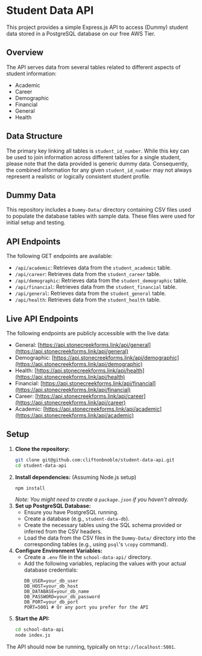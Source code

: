 # Student Data API

This project provides a simple Express.js API to access (Dummy) student data stored in a PostgreSQL database on our free AWS Tier.

## Overview

The API serves data from several tables related to different aspects of student information:

- Academic
- Career
- Demographic
- Financial
- General
- Health

## Data Structure

The primary key linking all tables is `student_id_number`. While this key can be used to join information across different tables for a single student, please note that the data provided is generic dummy data. Consequently, the combined information for any given `student_id_number` may not always represent a realistic or logically consistent student profile.

## Dummy Data

This repository includes a `Dummy-Data/` directory containing CSV files used to populate the database tables with sample data. These files were used for initial setup and testing.

## API Endpoints

The following GET endpoints are available:

- `/api/academic`: Retrieves data from the `student_academic` table.
- `/api/career`: Retrieves data from the `student_career` table.
- `/api/demographic`: Retrieves data from the `student_demographic` table.
- `/api/financial`: Retrieves data from the `student_financial` table.
- `/api/general`: Retrieves data from the `student_general` table.
- `/api/health`: Retrieves data from the `student_health` table.

## Live API Endpoints

The following endpoints are publicly accessible with the live data:

- General: [https://api.stonecreekforms.link/api/general](https://api.stonecreekforms.link/api/general)
- Demographic: [https://api.stonecreekforms.link/api/demographic](https://api.stonecreekforms.link/api/demographic)
- Health: [https://api.stonecreekforms.link/api/health](https://api.stonecreekforms.link/api/health)
- Financial: [https://api.stonecreekforms.link/api/financial](https://api.stonecreekforms.link/api/financial)
- Career: [https://api.stonecreekforms.link/api/career](https://api.stonecreekforms.link/api/career)
- Academic: [https://api.stonecreekforms.link/api/academic](https://api.stonecreekforms.link/api/academic)

## Setup

1.  **Clone the repository:**
    ```bash
    git clone git@github.com:cliftonbnoble/student-data-api.git
    cd student-data-api
    ```
2.  **Install dependencies:** (Assuming Node.js setup)
    ```bash
    npm install
    ```
    _Note: You might need to create a `package.json` if you haven't already._
3.  **Set up PostgreSQL Database:**
    - Ensure you have PostgreSQL running.
    - Create a database (e.g., `student-data-db`).
    - Create the necessary tables using the SQL schema provided or inferred from the CSV headers.
    - Load the data from the CSV files in the `Dummy-Data/` directory into the corresponding tables (e.g., using `psql`'s `\copy` command).
4.  **Configure Environment Variables:**
    - Create a `.env` file in the `school-data-api/` directory.
    - Add the following variables, replacing the values with your actual database credentials:
      ```env
      DB_USER=your_db_user
      DB_HOST=your_db_host
      DB_DATABASE=your_db_name
      DB_PASSWORD=your_db_password
      DB_PORT=your_db_port
      PORT=5001 # Or any port you prefer for the API
      ```
5.  **Start the API:**
    ```bash
    cd school-data-api
    node index.js
    ```

The API should now be running, typically on `http://localhost:5001`.
